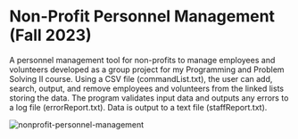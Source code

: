 # Non-Profit Personnel Management (Fall 2023)
A personnel management tool for non-profits to manage employees and volunteers developed as a group project for my Programming and Problem Solving II course. Using a CSV file (commandList.txt), the user can add, search, output, and remove employees and volunteers from the linked lists storing the data. The program validates input data and outputs any errors to a log file (errorReport.txt). Data is output to a text file (staffReport.txt).

![nonprofit-personnel-management](https://github.com/user-attachments/assets/75611913-482d-4164-86e7-f0f841f264dd)
